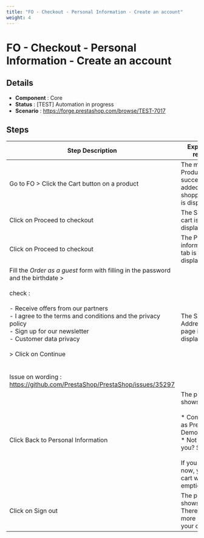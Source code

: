 ```yaml
---
title: "FO - Checkout - Personal Information - Create an account"
weight: 4
---
```


# FO - Checkout - Personal Information - Create an account
## Details
* **Component** : Core
* **Status** : [TEST] Automation in progress
* **Scenario** : https://forge.prestashop.com/browse/TEST-7017

## Steps
| Step Description | Expected result |
| ----- | ----- |
| Go to FO > Click the Cart button on a product | The modal Product successfully added to your shopping cart is displayed |
| Click on Proceed to checkout | The Shopping cart is well displayed |
| Click on Proceed to checkout | The Personal information tab is well displayed |
| Fill the *Order as a guest* form with filling in the password and the birthdate ><br><br>check :<br><br>- Receive offers from our partners<br>- I agree to the terms and conditions and the privacy policy<br>- Sign up for our newsletter<br>- Customer data privacy<br><br>> Click on Continue<br><br><br>Issue on wording : https://github.com/PrestaShop/PrestaShop/issues/35297 | The Step 2 Addresses page is displayed |
| Click Back to Personal Information | The page shows<br><br> * Connected as Prestashop Demo<br> * Not you? Sign out<br><br>If you sign out now, your cart will be emptied. |
| Click on Sign out | The page shows<br>There are no more items in your cart |

